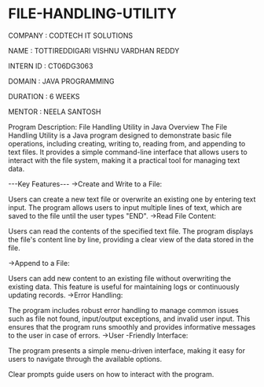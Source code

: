 # FILE-HANDLING-UTILITY

COMPANY : CODTECH IT SOLUTIONS 

NAME : TOTTIREDDIGARI VISHNU VARDHAN REDDY 

INTERN ID : CT06DG3063

DOMAIN : JAVA PROGRAMMING 

DURATION : 6 WEEKS 

MENTOR : NEELA SANTOSH 



Program Description: File Handling Utility in Java
Overview
The File Handling Utility is a Java program designed to demonstrate basic file operations, including creating, writing to, reading from, and appending to text files. It provides a simple command-line interface that allows users to interact with the file system, making it a practical tool for managing text data.

---Key Features---
->Create and Write to a File:

Users can create a new text file or overwrite an existing one by entering text input.
The program allows users to input multiple lines of text, which are saved to the file until the user types "END".
->Read File Content:

Users can read the contents of the specified text file.
The program displays the file's content line by line, providing a clear view of the data stored in the file.

->Append to a File:

Users can add new content to an existing file without overwriting the existing data.
This feature is useful for maintaining logs or continuously updating records.
->Error Handling:

The program includes robust error handling to manage common issues such as file not found, input/output exceptions, and invalid user input.
This ensures that the program runs smoothly and provides informative messages to the user in case of errors.
->User -Friendly Interface:

The program presents a simple menu-driven interface, making it easy for users to navigate through the available options.

Clear prompts guide users on how to interact with the program.



